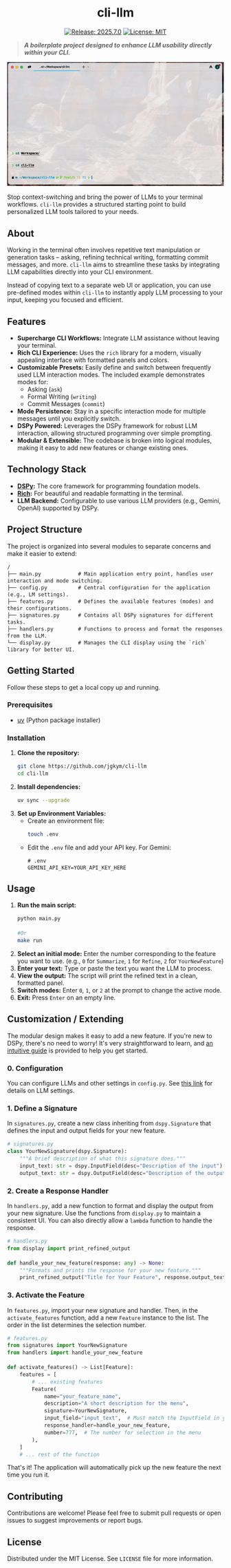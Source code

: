 <div align='center'>
<h1>cli-llm</h1>

[![Release: 2025.7.0](https://img.shields.io/badge/Release-2025.7.0-blue.svg)]()
[![License: MIT](https://img.shields.io/badge/License-MIT-yellow.svg)](https://opensource.org/licenses/MIT)
</div>

> ***A boilerplate project designed to enhance LLM usability directly within your CLI.***

![demo](assets/demo.gif)

Stop context-switching and bring the power of LLMs to your terminal workflows. `cli-llm` provides a structured starting point to build personalized LLM tools tailored to your needs.

## About

Working in the terminal often involves repetitive text manipulation or generation tasks – asking, refining technical writing, formatting commit messages, and more. `cli-llm` aims to streamline these tasks by integrating LLM capabilities directly into your CLI environment.

Instead of copying text to a separate web UI or application, you can use pre-defined modes within `cli-llm` to instantly apply LLM processing to your input, keeping you focused and efficient.

## Features

*   **Supercharge CLI Workflows:** Integrate LLM assistance without leaving your terminal.
*   **Rich CLI Experience:** Uses the `rich` library for a modern, visually appealing interface with formatted panels and colors.
*   **Customizable Presets:** Easily define and switch between frequently used LLM interaction modes. The included example demonstrates modes for:
    *   Asking (`ask`)
    *   Formal Writing (`writing`)
    *   Commit Messages (`commit`)
*   **Mode Persistence:** Stay in a specific interaction mode for multiple messages until you explicitly switch.
*   **DSPy Powered:** Leverages the DSPy framework for robust LLM interaction, allowing structured programming over simple prompting.
*   **Modular & Extensible:** The codebase is broken into logical modules, making it easy to add new features or change existing ones.

## Technology Stack

*   **[DSPy](https://dspy.ai/):** The core framework for programming foundation models.
*   **[Rich](https://github.com/Textualize/rich):** For beautiful and readable formatting in the terminal.
*   **LLM Backend:** Configurable to use various LLM providers (e.g., Gemini, OpenAI) supported by DSPy.

## Project Structure

The project is organized into several modules to separate concerns and make it easier to extend:

```
/
├── main.py            # Main application entry point, handles user interaction and mode switching.
├── config.py          # Central configuration for the application (e.g., LM settings).
├── features.py        # Defines the available features (modes) and their configurations.
├── signatures.py      # Contains all DSPy signatures for different tasks.
├── handlers.py        # Functions to process and format the responses from the LLM.
└── display.py         # Manages the CLI display using the `rich` library for better UI.
```

## Getting Started

Follow these steps to get a local copy up and running.

### Prerequisites

*   [uv](https://docs.astral.sh/uv/getting-started/installation/) (Python package installer)

### Installation

1.  **Clone the repository:**
    ```bash
    git clone https://github.com/jgkym/cli-llm
    cd cli-llm
    ```
2.  **Install dependencies:**
    ```bash
    uv sync --upgrade
    ```
3.  **Set up Environment Variables:**
    *   Create an environment file:
        ```bash
        touch .env
        ```
    *   Edit the `.env` file and add your API key. For Gemini:
        ```dotenv
        # .env
        GEMINI_API_KEY=YOUR_API_KEY_HERE
        ```

## Usage

1.  **Run the main script:**
    ```bash
    python main.py

    #Or
    make run
    ```
2.  **Select an initial mode:** Enter the number corresponding to the feature you want to use. (e.g., `0` for `Summarize`, `1` for `Refine`, `2` for `YourNewFeature`)
3.  **Enter your text:** Type or paste the text you want the LLM to process.
4.  **View the output:** The script will print the refined text in a clean, formatted panel.
5.  **Switch modes:** Enter `0`, `1`, or `2` at the prompt to change the active mode.
6.  **Exit:** Press `Enter` on an empty line.

## Customization / Extending

The modular design makes it easy to add a new feature. If you're new to DSPy, there's no need to worry! It's very straightforward to learn, and [an intuitive guide](https://dspy.ai/learn/) is provided to help you get started.  

### 0. Configuration

You can configure LLMs and other settings in `config.py`. See [this link](https://dspy.ai/api/models/LM/) for details on LLM settings.


### 1. Define a Signature

In `signatures.py`, create a new class inheriting from `dspy.Signature` that defines the input and output fields for your new feature.

```python
# signatures.py
class YourNewSignature(dspy.Signature):
    """A brief description of what this signature does."""
    input_text: str = dspy.InputField(desc="Description of the input")
    output_text: str = dspy.OutputField(desc="Description of the output")
```

### 2. Create a Response Handler

In `handlers.py`, add a new function to format and display the output from your new signature. Use the functions from `display.py` to maintain a consistent UI. You can also directly allow a `lambda` function to handle the response.

```python
# handlers.py
from display import print_refined_output

def handle_your_new_feature(response: any) -> None:
    """Formats and prints the response for your new feature."""
    print_refined_output("Title for Your Feature", response.output_text)
```

### 3. Activate the Feature

In `features.py`, import your new signature and handler. Then, in the `activate_features` function, add a new `Feature` instance to the list. The order in the list determines the selection number.

```python
# features.py
from signatures import YourNewSignature
from handlers import handle_your_new_feature

def activate_features() -> List[Feature]:
    features = [
        # ... existing features
        Feature(
            name="your_feature_name",
            description="A short description for the menu",
            signature=YourNewSignature,
            input_field="input_text",  # Must match the InputField in your signature
            response_handler=handle_your_new_feature,
            number=777,  # The number for selection in the menu
        ),
    ]
    # ... rest of the function
```

That's it! The application will automatically pick up the new feature the next time you run it.

## Contributing

Contributions are welcome! Please feel free to submit pull requests or open issues to suggest improvements or report bugs.

## License

Distributed under the MIT License. See `LICENSE` file for more information.
